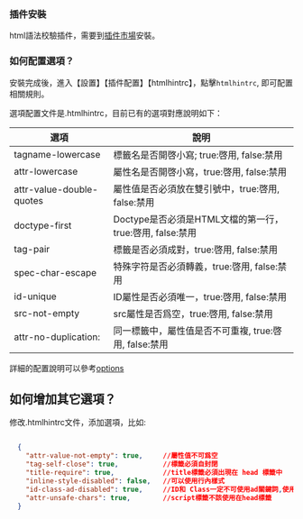 ### 插件安裝

html語法校驗插件，需要到[插件市場](https://ext.dcloud.net.cn/plugin?name=validate-html)安裝。


### 如何配置選項？

安裝完成後，進入【設置】【插件配置】【htmlhintrc】，點擊`htmlhintrc`, 即可配置相關規則。

選項配置文件是.htmlhintrc，目前已有的選項對應說明如下：

| 選項                     | 說明                                                     |
| ------------------------ | -------------------------------------------------------- |
| tagname-lowercase        | 標籤名是否開啓小寫; true:啓用, false:禁用                |
| attr-lowercase           | 屬性名是否開啓小寫，true:啓用, false:禁用                |
| attr-value-double-quotes | 屬性值是否必須放在雙引號中，true:啓用, false:禁用        |
| doctype-first            | Doctype是否必須是HTML文檔的第一行，true:啓用, false:禁用 |
| tag-pair                 | 標籤是否必須成對，true:啓用, false:禁用                  |
| spec-char-escape         | 特殊字符是否必須轉義，true:啓用, false:禁用              |
| id-unique                | ID屬性是否必須唯一，true:啓用, false:禁用                |
| src-not-empty            | src屬性是否爲空，true:啓用, false:禁用                   |
| attr-no-duplication:     | 同一標籤中，屬性值是否不可重複, true:啓用, false:禁用    |
  
詳細的配置說明可以參考[options](https://github.com/htmlhint/HTMLHint/wiki/Usage)

## 如何增加其它選項？

修改.htmlhintrc文件，添加選項，比如: 

```json

  {
    "attr-value-not-empty": true,     //屬性值不可爲空
    "tag-self-close": true,           //標籤必須自封閉
    "title-require": true,            //title標籤必須出現在 head 標籤中
    "inline-style-disabled": false,   //可以使用行內樣式
    "id-class-ad-disabled": true,     //ID和 Class一定不可使用ad關鍵詞,使用ad關鍵詞的ID或Class，會被廣告攔截軟件屏蔽
    "attr-unsafe-chars": true,        //script標籤不該使用在head標籤
  }

```